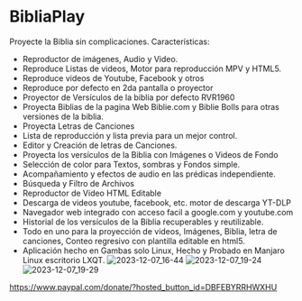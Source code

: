 # BibliaPlay
Proyecte la Biblia sin complicaciones.
Características:
- Reproductor de imágenes, Audio y Video.
- Reproduce Listas de videos, Motor para reproducción MPV y HTML5.
- Reproduce videos de Youtube, Facebook y otros
- Reproduce por defecto en 2da pantalla o proyector
- Proyector de Versículos de la biblia por defecto RVR1960
- Proyecta Biblias de la pagina Web Biblie.com y Biblie Bolls para otras versiones de la biblia.
- Proyecta Letras de Canciones
- Lista de reproducción y lista previa para un mejor control.
- Editor y Creación de letras de Canciones.
- Proyecta los versículos de la Biblia con Imágenes o Videos de Fondo
- Selección de color para Textos, sombras y Fondos simple.
- Acompañamiento y efectos de audio en las prédicas independiente.
- Búsqueda y Filtro de Archivos
- Reproductor de Video HTML Editable
- Descarga de videos youtube, facebook, etc. motor de descarga YT-DLP
- Navegador web integrado con acceso facil a google.com y youtube.com
- Historial de los versículos de la Biblia recuperables y reutilizable.
- Todo en uno para la proyección de videos, Imágenes, Biblia, letra de canciones, Conteo regresivo con plantilla editable en html5.
- Aplicación hecho en Gambas solo Linux, Hecho y Probado en Manjaro Linux escritorio LXQT.
![2023-12-07_16-44](https://github.com/playmepe/BibliaPlay/assets/13964250/cc803846-77f7-4433-9a94-687e11de9924)
![2023-12-07_19-24](https://github.com/playmepe/BibliaPlay/assets/13964250/b412a660-3625-4fee-923c-59f7a857d7dc)
![2023-12-07_19-29](https://github.com/playmepe/BibliaPlay/assets/13964250/dfd4e68b-5d22-4aee-b3bb-abfacbb29572)

https://www.paypal.com/donate/?hosted_button_id=DBFEBYRRHWXHU
